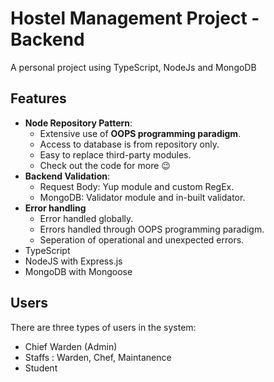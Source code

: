 # Hostel Management Project - Backend

A personal project using TypeScript, NodeJs and MongoDB

## Features

- **Node Repository Pattern**:
  - Extensive use of **OOPS programming paradigm**.
  - Access to database is from repository only.
  - Easy to replace third-party modules.
  - Check out the code for more 😉
- **Backend Validation**:
  - Request Body: Yup module and custom RegEx.
  - MongoDB: Validator module and in-built validator.
- **Error handling**
  - Error handled globally.
  - Errors handled through OOPS programming paradigm.
  - Seperation of operational and unexpected errors.
- TypeScript
- NodeJS with Express.js
- MongoDB with Mongoose


## Users

There are three types of users in the system: 
- Chief Warden (Admin)
- Staffs : Warden, Chef, Maintanence
- Student
